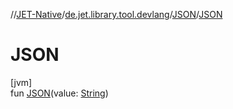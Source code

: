 //[JET-Native](../../../index.md)/[de.jet.library.tool.devlang](../index.md)/[JSON](index.md)/[JSON](-j-s-o-n.md)

# JSON

[jvm]\
fun [JSON](-j-s-o-n.md)(value: [String](https://kotlinlang.org/api/latest/jvm/stdlib/kotlin/-string/index.html))
